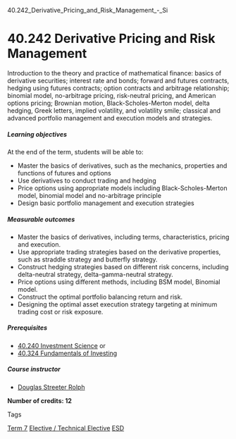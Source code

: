 40.242_Derivative_Pricing_and_Risk_Management_-_Si



40.242 Derivative Pricing and Risk Management
=============================================

Introduction to the theory and practice of mathematical finance: basics of derivative securities; interest rate and bonds; forward and futures contracts, hedging using futures contracts; option contracts and arbitrage relationship; binomial model, no-arbitrage pricing, risk-neutral pricing, and American options pricing; Brownian motion, Black-Scholes-Merton model, delta hedging, Greek letters, implied volatility, and volatility smile; classical and advanced portfolio management and execution models and strategies.

##### **Learning objectives**

At the end of the term, students will be able to:

* Master the basics of derivatives, such as the mechanics, properties and functions of futures and options
* Use derivatives to conduct trading and hedging
* Price options using appropriate models including Black-Scholes-Merton model, binomial model and no-arbitrage principle
* Design basic portfolio management and execution strategies

##### **Measurable outcomes**

* Master the basics of derivatives, including terms, characteristics, pricing and execution.
* Use appropriate trading strategies based on the derivative properties, such as straddle strategy and butterfly strategy.
* Construct hedging strategies based on different risk concerns, including delta-neutral strategy, delta-gamma-neutral strategy.
* Price options using different methods, including BSM model, Binomial model.
* Construct the optimal portfolio balancing return and risk.
* Designing the optimal asset execution strategy targeting at minimum trading cost or risk exposure.

##### **Prerequisites**

* [40.240 Investment Science](/course/40-240-investment-science-for-esd-students-only/) or
* [40.324 Fundamentals of Investing](/course/40-324-fundamentals-of-investing/)

##### **Course instructor**

* [Douglas Streeter Rolph](https://www.sutd.edu.sg/profile/douglas-streeter-rolph)

**Number of credits: 12**

Tags

[Term 7](/education/undergraduate/courses/?course-term=860)
[Elective / Technical Elective](/education/undergraduate/courses/?course-type=853)
[ESD](/education/undergraduate/courses/?pillar-cluster=99)

